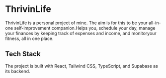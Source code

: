 # ThrivinLife

ThrivinLife is a personal project of mine. The aim is for this to be your all-in-one self-improvement companion.Helps you, schedule your day, manage your finances by keeping track of expenses and income, and monitoryour fitness, all in one place.

## Tech Stack
The project is built with React, Tailwind CSS, TypeScript, and Supabase as its backend. 
